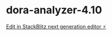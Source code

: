 # dora-analyzer-4.10

[Edit in StackBlitz next generation editor ⚡️](https://stackblitz.com/~/github.com/CrtoContador11/dora-analyzer-4.10)